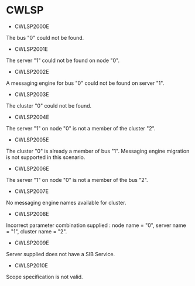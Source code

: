 # CWLSP

- CWLSP2000E

The bus "0" could not be found.
- CWLSP2001E

The server "1" could not be found on node "0".
- CWLSP2002E

A messaging engine for bus "0" could not be found on server "1".
- CWLSP2003E

The cluster "0" could not be found.
- CWLSP2004E

The server "1" on node "0" is not a member of the cluster "2".
- CWLSP2005E

The cluster "0" is already a member of bus "1". Messaging engine migration is not supported in this scenario.
- CWLSP2006E

The server "1" on node "0" is not a member of the bus "2".
- CWLSP2007E

No messaging engine names available for cluster.
- CWLSP2008E

Incorrect parameter combination supplied : node name = "0", server name = "1", cluster name = "2".
- CWLSP2009E

Server supplied does not have a SIB Service.
- CWLSP2010E

Scope specification is not valid.